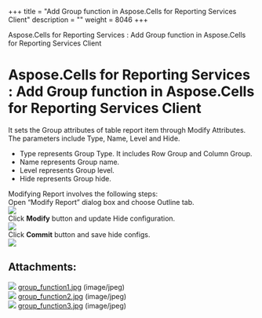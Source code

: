 +++
title = "Add Group function in Aspose.Cells for Reporting Services Client" 
description = "" 
weight = 8046 
+++

Aspose.Cells for Reporting Services : Add Group function in Aspose.Cells for Reporting Services Client  

# Aspose.Cells for Reporting Services : Add Group function in Aspose.Cells for Reporting Services Client


It sets the Group attributes of table report item through Modify Attributes. The parameters include Type, Name, Level and Hide.

*   Type represents Group Type. It includes Row Group and Column Group.
*   Name represents Group name.
*   Level represents Group level.
*   Hide represents Group hide.

Modifying Report involves the following steps:  
Open “Modify Report” dialog box and choose Outline tab.  
![](https://docs2.aspose.com/cells/reportingservices/attachments/6094888/6193569.jpg)  
Click **Modify** button and update Hide configuration.  
![](https://docs2.aspose.com/cells/reportingservices/attachments/6094888/6193568.jpg)  
Click **Commit** button and save hide configs.  
![](https://docs2.aspose.com/cells/reportingservices/attachments/6094888/6193570.jpg)

## Attachments:

![](https://docs2.aspose.com/cells/reportingservices/images/icons/bullet_blue.gif) [group\_function1.jpg](https://docs2.aspose.com/cells/reportingservices/attachments/6094888/6193569.jpg) (image/jpeg)  
![](https://docs2.aspose.com/cells/reportingservices/images/icons/bullet_blue.gif) [group\_function2.jpg](https://docs2.aspose.com/cells/reportingservices/attachments/6094888/6193568.jpg) (image/jpeg)  
![](https://docs2.aspose.com/cells/reportingservices/images/icons/bullet_blue.gif) [group\_function3.jpg](https://docs2.aspose.com/cells/reportingservices/attachments/6094888/6193570.jpg) (image/jpeg)  

